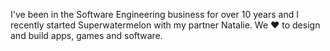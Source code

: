 I've been in the Software Engineering business for over 10 years and I recently started Superwatermelon with my
partner Natalie. We ❤️ to design and build apps, games and software.

